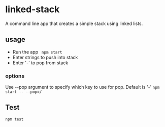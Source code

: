# linked-stack

A command line app that creates a simple stack using linked lists.

## usage

* Run the app
` npm start`
* Enter strings to push into stack
* Enter '-' to pop from stack


### options

Use --pop argument to specify which key to use for pop. Default  is '-'
` npm start -- --pop=/ `

## Test
`npm test`